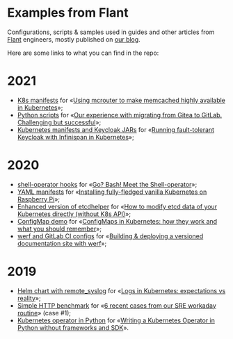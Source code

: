 # Examples from Flant
Configurations, scripts &amp; samples used in guides and other articles from [Flant](https://flant.com/) engineers, mostly published on [our blog](https://blog.flant.com/).

Here are some links to what you can find in the repo:

# 2021

* [K8s manifests](2021/09-memcached-mcrouter) for «[Using mcrouter to make memcached highly available in Kubernetes](https://blog.flant.com/highly-available-memcached-with-mcrouter-in-kubernetes/)»;
* [Python scripts](2021/09-gitea-gitlab-migration) for «[Our experience with migrating from Gitea to GitLab. Challenging but successful](https://blog.flant.com/gitea-to-gitlab-migration/)»;
* [Kubernetes manifests and Keycloak JARs](2021/07-keycloak) for «[Running fault-tolerant Keycloak with Infinispan in Kubernetes](https://blog.flant.com/ha-keycloak-infinispan-kubernetes/)»;

# 2020

* [shell-operator hooks](2020/08-kubecon) for «[Go? Bash! Meet the Shell-operator](https://blog.flant.com/go-bash-meet-the-shell-operator/)»;
* [YAML manifests](2020/08-k8s-raspberry-pi) for «[Installing fully-fledged vanilla Kubernetes on Raspberry Pi](https://blog.flant.com/installing-fully-fledged-vanilla-kubernetes-on-raspberry-pi/)»;
* [Enhanced version of etcdhelper](2020/04-etcdhelper) for «[How to modify etcd data of your Kubernetes directly (without K8s API)](https://blog.flant.com/how-to-modify-etcd-data-of-your-kubernetes-directly-without-k8s-api/)»;
* [ConfigMap demo](2020/04-configmaps) for «[ConfigMaps in Kubernetes: how they work and what you should remember](https://blog.flant.com/configmaps-in-kubernetes-how-they-work-and-what-you-should-remember/)»;
* [werf and GitLab CI configs](2020/01-dynamic-build) for «[Building & deploying a versioned documentation site with werf](https://blog.flant.com/building-deploying-a-versioned-documentation-site-with-werf/)»;

# 2019

* [Helm chart with remote_syslog](2019/10-remote-syslog) for «[Logs in Kubernetes: expectations vs reality](https://blog.flant.com/logs-in-kubernetes-expectations-vs-reality/)»;
* [Simple HTTP benchmark](2019/09-http-bench) for «[6 recent cases from our SRE workaday routine](https://blog.flant.com/troubleshooting-web-apps-issues-6-recent-cases-from-our-sres/)» (case #1);
* [Kubernetes operator in Python](2019/08-k8s-python-operator) for «[Writing a Kubernetes Operator in Python without frameworks and SDK](https://blog.flant.com/writing-a-kubernetes-operator-in-python-without-frameworks-and-sdk/)».

